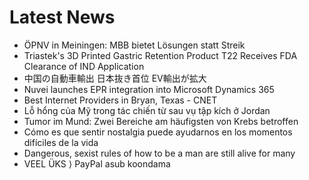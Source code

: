 # Latest News
-  ÖPNV in Meiningen: MBB bietet Lösungen statt Streik
-  Triastek's 3D Printed Gastric Retention Product T22 Receives FDA Clearance of IND Application
-  中国の自動車輸出 日本抜き首位 EV輸出が拡大
-  Nuvei launches EPR integration into Microsoft Dynamics 365
-  Best Internet Providers in Bryan, Texas - CNET
-  Lỗ hổng của Mỹ trong tác chiến từ sau vụ tập kích ở Jordan
-  Tumor im Mund: Zwei Bereiche am häufigsten von Krebs betroffen
-  Cómo es que sentir nostalgia puede ayudarnos en los momentos difíciles de la vida
-  Dangerous, sexist rules of how to be a man are still alive for many
-  VEEL ÜKS ⟩ PayPal asub koondama
